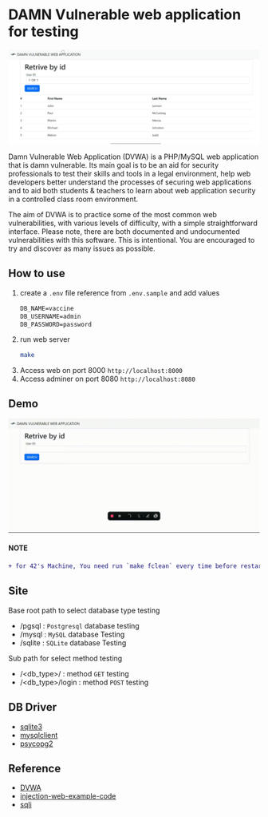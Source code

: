 # DAMN Vulnerable web application for testing

<center>
    <img src="./assets/cover.png">
</center>

Damn Vulnerable Web Application (DVWA) is a PHP/MySQL web application that is damn vulnerable. Its main goal is to be an aid for security professionals to test their skills and tools in a legal environment, help web developers better understand the processes of securing web applications and to aid both students & teachers to learn about web application security in a controlled class room environment.

The aim of DVWA is to practice some of the most common web vulnerabilities, with various levels of difficulty, with a simple straightforward interface. Please note, there are both documented and undocumented vulnerabilities with this software. This is intentional. You are encouraged to try and discover as many issues as possible.



## How to use
1. create a `.env` file reference from `.env.sample` and add values
    ```
    DB_NAME=vaccine
    DB_USERNAME=admin
    DB_PASSWORD=password
    ```
2. run web server
   ```sh
   make
   ```
3. Access web on port 8000 `http://localhost:8000`
4. Access adminer on port 8080 `http://localhost:8080`

## Demo

<img src="./assets/demo.gif">

#### NOTE
```diff
+ for 42's Machine, You need run `make fclean` every time before restart to ensure data volume is created by docker user
```

## Site
Base root path to select database type testing
- /pgsql : `Postgresql` database testing
- /mysql : `MySQL` database Testing
- /sqlite : `SQLite` database Testing

Sub path for select method testing
- /<db_type>/ : method `GET` testing
- /<db_type>/login : method `POST` testing

## DB Driver
- [sqlite3]
- [mysqlclient]
- [psycopg2]

## Reference
- [DVWA]
- [injection-web-example-code]
- [sqli]

<!-- Link reference -->
[sqlite3]: https://docs.python.org/3/library/sqlite3.html
[mysqlclient]: https://pypi.org/project/mysqlclient/
[psycopg2]: https://pypi.org/project/psycopg2/

[DVWA]: https://github.com/digininja/DVWA
[injection-web-example-code]: https://gitlab.cylab.be/cylab/play/sql-injection/-/blob/main/public/index.php?ref_type=heads
[sqli]: https://github.com/digininja/DVWA/blob/master/vulnerabilities/sqli/source/high.php
